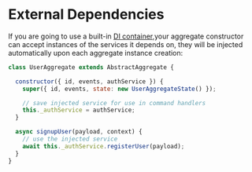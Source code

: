 # External Dependencies

If you are going to use a built-in [DI container](../../middleware/DIContainer.md),your aggregate constructor can accept instances of the services it depends on, they will be injected automatically upon each aggregate instance creation:

```js
class UserAggregate extends AbstractAggregate {

  constructor({ id, events, authService }) {
    super({ id, events, state: new UserAggregateState() });

    // save injected service for use in command handlers
    this._authService = authService;
  }

  async signupUser(payload, context) {
    // use the injected service
    await this._authService.registerUser(payload);
  }
}
```
